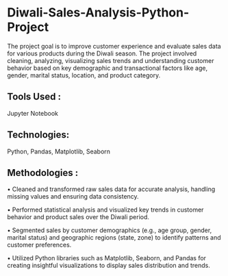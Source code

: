 # Diwali-Sales-Analysis-Python-Project

The project goal is to improve customer experience and evaluate sales data for various products during the Diwali season. The project involved cleaning, analyzing, visualizing sales trends and understanding customer behavior based on key demographic and transactional factors like age, gender, marital status, location, and product category.
## Tools Used :
Jupyter Notebook

## Technologies: 
Python, Pandas, Matplotlib, Seaborn 

## Methodologies :
• Cleaned and transformed raw sales data for accurate analysis, handling missing values and ensuring data consistency.
<br>

• Performed statistical analysis and visualized key trends in customer behavior and product sales over the Diwali period.
<br>

• Segmented sales by customer demographics (e.g., age group, gender, marital status) and geographic regions (state, zone) to identify patterns and customer preferences.
<br>

• Utilized Python libraries such as Matplotlib, Seaborn, and Pandas for creating insightful visualizations to display sales distribution and trends.


